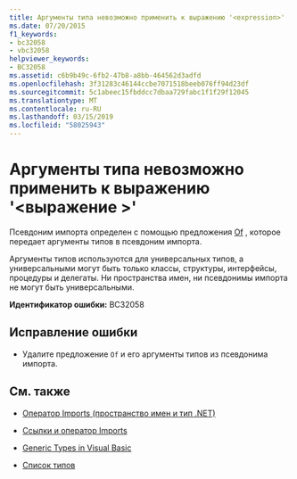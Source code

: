 ```yaml
---
title: Аргументы типа невозможно применить к выражению '<expression>'
ms.date: 07/20/2015
f1_keywords:
- bc32058
- vbc32058
helpviewer_keywords:
- BC32058
ms.assetid: c6b9b49c-6fb2-47b8-a8bb-464562d3adfd
ms.openlocfilehash: 3f31283c46144ccbe7071518beeb076ff94d23df
ms.sourcegitcommit: 5c1abeec15fbddcc7dbaa729fabc1f1f29f12045
ms.translationtype: MT
ms.contentlocale: ru-RU
ms.lasthandoff: 03/15/2019
ms.locfileid: "58025943"
---
```

# <a name="type-arguments-cannot-be-applied-to-the-expression-expression"></a>Аргументы типа невозможно применить к выражению '\<выражение >'
Псевдоним импорта определен с помощью предложения [Of](../../visual-basic/language-reference/statements/of-clause.md) , которое передает аргументы типов в псевдоним импорта.  
  
 Аргументы типов используются для универсальных типов, а универсальными могут быть только классы, структуры, интерфейсы, процедуры и делегаты. Ни пространства имен, ни псевдонимы импорта не могут быть универсальными.  
  
 **Идентификатор ошибки:** BC32058  
  
## <a name="to-correct-this-error"></a>Исправление ошибки  
  
-   Удалите предложение `Of` и его аргументы типов из псевдонима импорта.  
  
## <a name="see-also"></a>См. также

- [Оператор Imports (пространство имен и тип .NET)](../../visual-basic/language-reference/statements/imports-statement-net-namespace-and-type.md)
- [Ссылки и оператор Imports](../../visual-basic/programming-guide/program-structure/references-and-the-imports-statement.md)

- [Generic Types in Visual Basic](../../visual-basic/programming-guide/language-features/data-types/generic-types.md)
- [Список типов](../../visual-basic/language-reference/statements/type-list.md)
